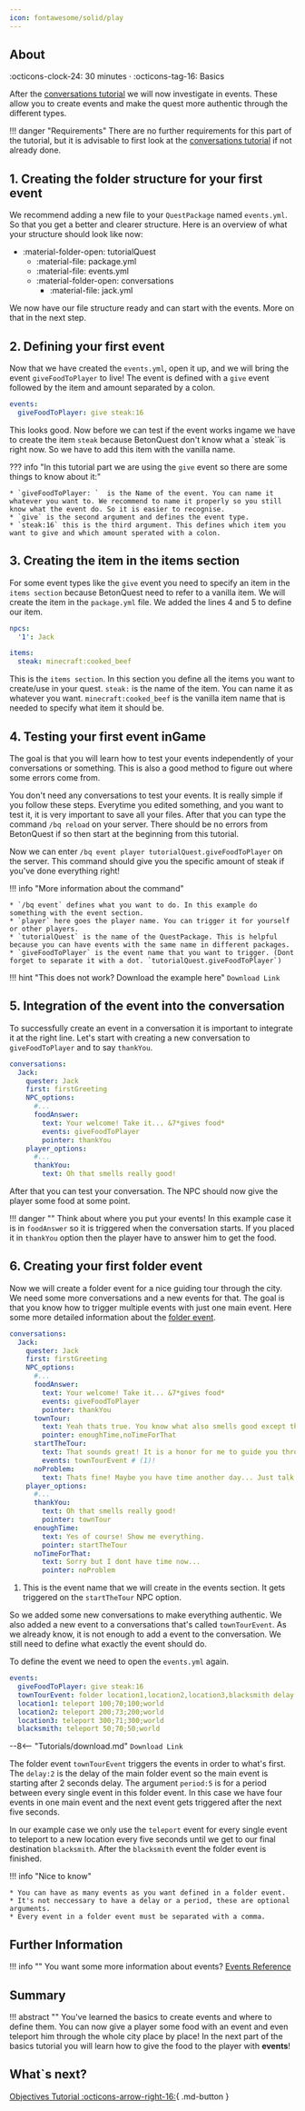 ```yaml
---
icon: fontawesome/solid/play
---
```

## About
:octicons-clock-24:  30 minutes · :octicons-tag-16: Basics

After the [conversations tutorial](Conversations.md) we will now investigate in events. These allow you to create events
and make the quest more authentic through the different types.



!!! danger "Requirements"
    There are no further requirements for this part of the tutorial, but it is advisable to first look at the
    [conversations tutorial](Conversations.md) if not already done.

## 1. Creating the folder structure for your first event

We recommend adding a new file to your `QuestPackage` named `events.yml`.
So that you get a better and clearer structure.
Here is an overview of what your structure should look like now:

* :material-folder-open: tutorialQuest
    - :material-file: package.yml
    - :material-file: events.yml
    - :material-folder-open: conversations
        - :material-file: jack.yml

We now have our file structure ready and can start with the events. More on that in the next step.

## 2. Defining your first event

Now that we have created the `events.yml`, open it up, and we will bring the event `giveFoodToPlayer` to live!
The event is defined with a `give` event followed by the item and amount separated by a colon.

``` YAML title="events.yml" linenums="1"
events:
  giveFoodToPlayer: give steak:16
```

This looks good. Now before we can test if the event works ingame we have to create the item `steak` because
BetonQuest don't know what a `steak``is right now. So we have to add this item with the vanilla name.

??? info "In this tutorial part we are using the `give` event so there are some things to know about it:"

    * `giveFoodToPlayer: `  is the Name of the event. You can name it whatever you want to. We recommend to name it properly so you still know what the event do. So it is easier to recognise.
    * `give` is the second argument and defines the event type.
    * `steak:16` this is the third argument. This defines which item you want to give and which amount sperated with a colon.

## 3. Creating the item in the items section

For some event types like the `give` event you need to specify an item in the `items section` because BetonQuest need
to refer to a vanilla item.
We will create the item in the `package.yml` file. We added the lines 4 and 5 to define our item.

``` YAML title="package.yml" hl_lines="4-5" linenums="1"
npcs:
  '1': Jack

items:
  steak: minecraft:cooked_beef
```

This is the `items section`. In this section you define all the items you want to create/use in your quest.
`steak:` is the name of the item. You can name it as whatever you want. `minecraft:cooked_beef` is the vanilla item name that is needed to specify what item it should be.

## 4. Testing your first event inGame

The goal is that you will learn how to test your events independently of your conversations or something.
This is also a good method to figure out where some errors come from.

You don't need any conversations to test your events. It is really simple if you follow these steps.
Everytime you edited something, and you want to test it, it is very important to save all your files.
After that you can type the command `/bq reload` on your server. There should be no errors from BetonQuest if so then start at the beginning from this tutorial.

Now we can enter `/bq event player tutorialQuest.giveFoodToPlayer` on the server.
This command should give you the specific amount of steak if you've done everything right!

!!! info "More information about the command"

    * `/bq event` defines what you want to do. In this example do something with the event section.
    * `player` here goes the player name. You can trigger it for yourself or other players.
    * `tutorialQuest` is the name of the QuestPackage. This is helpful because you can have events with the same name in different packages.
    * `giveFoodToPlayer` is the event name that you want to trigger. (Dont forget to separate it with a dot. `tutorialQuest.giveFoodToPlayer`)

!!! hint "This does not work? Download the example here"
    `Download Link`

## 5. Integration of the event into the conversation

To successfully create an event in a conversation it is important to integrate it at the right line.
Let's start with creating a new conversation to `giveFoodToPlayer` and to say `thankYou`.

``` YAML title="jack.yml" hl_lines="9-10 13-14" linenums="1" 
conversations:
  Jack:
    quester: Jack
    first: firstGreeting
    NPC_options:
      #...
      foodAnswer:
        text: Your welcome! Take it... &7*gives food*
        events: giveFoodToPlayer
        pointer: thankYou
    player_options:
      #...
      thankYou:
        text: Oh that smells really good!
```

After that you can test your conversation. The NPC should now give the player some food at some point.

!!! danger ""
Think about where you put your events! In this example case it is in `foodAnswer` so it is triggered when the
conversation starts. If you placed it in `thankYou` option then the player have to answer him to get the food.

## 6. Creating your first folder event

Now we will create a folder event for a nice guiding tour through the city. We need some more conversations and a new
events for that.
The goal is that you know how to trigger multiple events with just one main event. Here some more detailed information
about the [folder event](../../Documentation/Events-List.md#folder-folder).

``` YAML title="jack.yml" hl_lines="11-18 24-29" linenums="1" 
conversations:
  Jack:
    quester: Jack
    first: firstGreeting
    NPC_options:
      #...
      foodAnswer:
        text: Your welcome! Take it... &7*gives food*
        events: giveFoodToPlayer
        pointer: thankYou
      townTour:
        text: Yeah thats true. You know what also smells good except the food? The fresh air in this town here! Would you like to take a little tour through the nicest places here?
        pointer: enoughTime,noTimeForThat
      startTheTour:
        text: That sounds great! It is a honor for me to guide you through the town..
        events: townTourEvent # (1)!
      noProblem:
        text: Thats fine! Maybe you have time another day... Just talk to me again. See you!
    player_options:
      #...
      thankYou:
        text: Oh that smells really good!
        pointer: townTour
      enoughTime:
        text: Yes of course! Show me everything.
        pointer: startTheTour
      noTimeForThat:
        text: Sorry but I dont have time now...
        pointer: noProblem
```

1. This is the event name that we will create in the events section. It gets triggered on the `startTheTour` NPC option.

So we added some new conversations to make everything authentic. We also added a new event to a conversations that's called
`townTourEvent`.
As we already know, it is not enough to add a event to the conversation. We still need to define what exactly the event should do.

To define the event we need to open the `events.yml` again.

``` YAML title="events.yml" hl_lines="3-7" linenums="1"
events:
  giveFoodToPlayer: give steak:16
  townTourEvent: folder location1,location2,location3,blacksmith delay:2 period:5
  location1: teleport 100;70;100;world
  location2: teleport 200;73;200;world
  location3: teleport 300;71;300;world
  blacksmith: teleport 50;70;50;world
```

--8<-- "Tutorials/download.md"
    `Download Link`

The folder event `townTourEvent` triggers the events in order to what's first. The `delay:2` is the delay of the main folder event so
the main event is starting after 2 seconds delay. The argument `period:5` is for a period between every single event in this folder event.
In this case we have four events in one main event and the next event gets triggered after the next five seconds.


In our example case we only use the `teleport` event for every single event to teleport to a new location every five seconds
until we get to our final destination `blacksmith`. After the `blacksmith` event the folder event is finished.

!!! info "Nice to know"

    * You can have as many events as you want defined in a folder event.
    * It's not neccessary to have a delay or a period, these are optional arguments.
    * Every event in a folder event must be separated with a comma.



## Further Information
!!! info ""
    You want some more information about events? [Events Reference](../../Documentation/Reference.md#events)

## Summary

!!! abstract ""
    You've learned the basics to create events and where to define them. You can now give a player some food with an event
    and even teleport him through the whole city place by place!
    In the next part of the basics tutorial you will learn how to give the food to the player with **events**!



## What`s next?
[Objectives Tutorial :octicons-arrow-right-16:](#){ .md-button }
